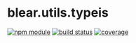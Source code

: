 # blear.utils.typeis

[![npm module][npm-img]][npm-url]
[![build status][travis-img]][travis-url]
[![coverage][coveralls-img]][coveralls-url]

[travis-img]: https://img.shields.io/travis/blearjs/blear.utils.typeis/master.svg?style=flat-square
[travis-url]: https://travis-ci.org/blearjs/blear.utils.typeis

[npm-img]: https://img.shields.io/npm/v/blear.utils.typeis.svg?style=flat-square
[npm-url]: https://www.npmjs.com/package/blear.utils.typeis

[coveralls-img]: https://img.shields.io/coveralls/blearjs/blear.utils.typeis/master.svg?style=flat-square
[coveralls-url]: https://coveralls.io/github/blearjs/blear.utils.typeis?branch=master

